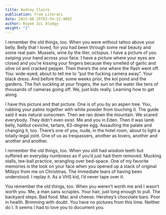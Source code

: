 ```yaml
---
title: Audrey Claire
publication: from Literati
date: 2023-06-25T03:54:13.909Z
author: Royee Zvi Atadgy
weight: "1"
---
```



I remember the old things, too. When you were without tattoo above your belly. Belly that I loved, for you had been through some real beauty and some real pain. Mussels, wine by the liter, octopus. I have a picture of you swiping your hand across your face. I have a picture where your eyes are closed and you’re kissing your fingers because they smelled of garlic and olive oil and cracked pepper. Then there’s the one where the flash went off. You: wide-eyed, about to tell me to “put the fucking camera away”. Your black dress. And before that, some weeks prior, the koi pond and the gardens. The fish suckling at your fingers, the sun on the water like tens of thousands of cameras going off. We, just kids really. Learning how to get along.

I have this picture and that picture. One is of you by an aspen tree. You, rubbing your palms together with white powder from touching it. The guide said it was natural sunscreen. Then we ran down the mountain. We scared everybody. They didn’t even exist. Me and you in Eden. Then it was lamb belly, halibut ceviche, tartare, 63-degree egg. Assaulting the palate and changing it, too. There’s one of you, nude, in the hotel room, about to light a totally-legal joint. One of us as trespassers, another as lovers, another and another and another. 

I remember the old things, too. When you still had wisdom teeth but suffered an everyday numbness as if you’d just had them removed. Mucking stalls, tee-ball practice, wrangling over bed-space. One of my favorite memories is the look on your face when you opened up a stack of original Millays from me on Christmas. The immediate tears of having been understood. I replay it. As a VHS kid, I’d never tape over it.  

You remember the old things, too. When you weren’t worth me and I wasn’t worth you. Me, a man sans scruples. Your hair, just long enough to pull. The backyard steps. Bad food. Mac and cheese. Hershey’s chocolate bars. Poor in health. Brimming with doubt. You have no pictures from this time. Neither do I. It seems I had to love you to document you. 
